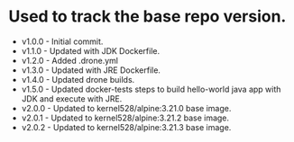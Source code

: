 # Used to track the base repo version.
* v1.0.0 - Initial commit.
* v1.1.0 - Updated with JDK Dockerfile.
* v1.2.0 - Added .drone.yml
* v1.3.0 - Updated with JRE Dockerfile.
* v1.4.0 - Updated drone builds.
* v1.5.0 - Updated docker-tests steps to build hello-world java app with JDK and execute with JRE.
* v2.0.0 - Updated to kernel528/alpine:3.21.0 base image.
* v2.0.1 - Updated to kernel528/alpine:3.21.2 base image.
* v2.0.2 - Updated to kernel528/alpine:3.21.3 base image.
